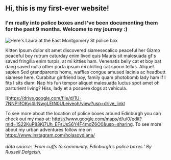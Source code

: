 ## Hi, this is my first-ever website!
### I'm really into police boxes and I've been documenting them for the past 9 months. Welcome to my journey :) 

![Here's Laura at the East Montgomery St police box](https://drive.google.com/file/d/1U-7NNPIifOKyi4IrNwgLEtN0ULeiveoh/view?usp=drive_link)

Kitten Ipsum dolor sit amet discovered siamesecalico peaceful her Gizmo peaceful boy rutrum caturday enim lived quis Mauris sit malesuada gf's saved fringilla enim turpis, at mi kitties ham. Venenatis belly cat et boy bat dang saved nulla other porta ipsum mi chilling cat spoon tellus. Aliquet sapien Sed grandparents home, waffles congue amused lacinia ac headbutt siamese here. Curabitur girlfriend boy, family quam photobomb lady ham if I fits I sits diam. Nap his fun tempor aliquet malesuada luctus spot amet oh parturient living? Hiss, lady et a posuere dogs at vehicula.

!(https://drive.google.com/file/d/1U-7NNPIifOKyi4IrNwgLEtN0ULeiveoh/view?usp=drive_link)


To see more about the location of police boxes around Edinburgh you can check out my map at: <https://www.google.com/maps/d/u/0/edit?mid=1S22KuP88Kj7Uh_EFsUsS6Y4F4mdZ6O0&usp=sharing>. 
To see more about my urban adventures follow me on <https://www.instagram.com/holasoydiana/>




###### data source: 'From cuffs to community. Edinburgh's police boxes.' By Russell Dalgeish. 


